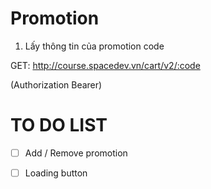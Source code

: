 # Promotion

1. Lấy thông tin của promotion code

GET: http://course.spacedev.vn/cart/v2/:code

(Authorization Bearer)

# TO DO LIST

- [ ] Add / Remove promotion

- [ ] Loading button